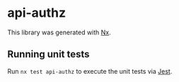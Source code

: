 # api-authz

This library was generated with [Nx](https://nx.dev).

## Running unit tests

Run `nx test api-authz` to execute the unit tests via [Jest](https://jestjs.io).
